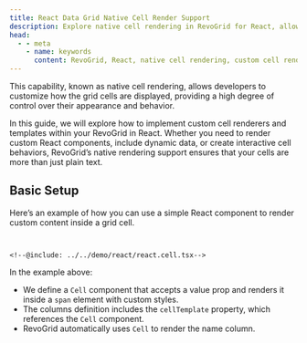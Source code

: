 ```yaml
---
title: React Data Grid Native Cell Render Support
description: Explore native cell rendering in RevoGrid for React, allowing the use of custom React components inside grid cells.
head:
  - - meta
    - name: keywords
      content: RevoGrid, React, native cell rendering, custom cell rendering, React components in grid, data grid rendering, React grid integration, RevoGrid React cells, grid component render, React custom cells
---
```


<!--@include: ../parts/renderer.header.md-->

This capability, known as native cell rendering, allows developers to customize how the grid cells are displayed, providing a high degree of control over their appearance and behavior.


<!--@include: ../../demo/react/react.cell.md-->

In this guide, we will explore how to implement custom cell renderers and templates within your RevoGrid in React. Whether you need to render custom React components, include dynamic data, or create interactive cell behaviors, RevoGrid’s native rendering support ensures that your cells are more than just plain text.

<!--@include: ../parts/renderer.why.md-->

## Basic Setup

Here’s an example of how you can use a simple React component to render custom content inside a grid cell.

```tsx{9-11,18}


<!--@include: ../../demo/react/react.cell.tsx-->

```

In the example above:
-	We define a `Cell` component that accepts a value prop and renders it inside a `span` element with custom styles.
-	The columns definition includes the `cellTemplate` property, which references the `Cell` component.
-	RevoGrid automatically uses `Cell` to render the name column.



<!--@include: ./examples.md-->
